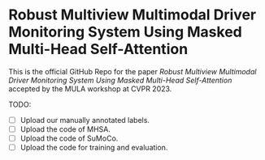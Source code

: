 # Robust Multiview Multimodal Driver Monitoring System Using Masked Multi-Head Self-Attention

This is the official GitHub Repo for the paper *Robust Multiview Multimodal Driver Monitoring System Using Masked Multi-Head Self-Attention* accepted by the MULA workshop at CVPR 2023.

TODO:
- [ ] Upload our manually annotated labels.
- [ ] Upload the code of MHSA.
- [ ] Upload the code of SuMoCo.
- [ ] Upload the code for training and evaluation.
